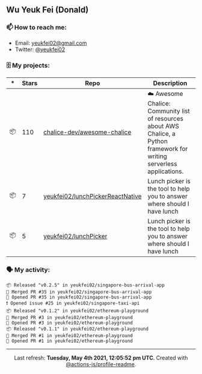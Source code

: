 ## Wu Yeuk Fei (Donald)

### 📫 How to reach me:

- Email: [yeukfei02@gmail.com](yeukfei02@gmail.com)
- Twitter: [@yeukfei02](https://twitter.com/yeukfei02)

### 🗄 My projects:

|*|Stars|Repo|Description|
|---|---|---|---|
| 📦 | 110 | [chalice-dev/awesome-chalice](https://github.com/chalice-dev/awesome-chalice) | ☁️ Awesome Chalice: Community list of resources about AWS Chalice, a Python framework for writing serverless applications. |
| 📦 | 7 | [yeukfei02/lunchPickerReactNative](https://github.com/yeukfei02/lunchPickerReactNative) | Lunch picker is the tool to help you to answer where should I have lunch |
| 📦 | 5 | [yeukfei02/lunchPicker](https://github.com/yeukfei02/lunchPicker) | Lunch picker is the tool to help you to answer where should I have lunch |

### 🗣 My activity:

```
📦 Released "v0.2.5" in yeukfei02/singapore-bus-arrival-app
🎉 Merged PR #35 in yeukfei02/singapore-bus-arrival-app
💪 Opened PR #35 in yeukfei02/singapore-bus-arrival-app
❗️ Opened issue #25 in yeukfei02/singapore-taxi-api
📦 Released "v0.1.2" in yeukfei02/ethereum-playground
🎉 Merged PR #3 in yeukfei02/ethereum-playground
💪 Opened PR #3 in yeukfei02/ethereum-playground
📦 Released "v0.1.1" in yeukfei02/ethereum-playground
🎉 Merged PR #1 in yeukfei02/ethereum-playground
💪 Opened PR #1 in yeukfei02/ethereum-playground
```

<!-- <img src="https://github-readme-stats.vercel.app/api?username=yeukfei02&show_icons=true&count_private=true&theme=radical" />

<img src="https://github-readme-stats.vercel.app/api/top-langs/?username=yeukfei02&theme=radical" /> -->

---

<p align="center">Last refresh: <b>Tuesday, May 4th 2021, 12:05:52 pm UTC</b>. Created with <a href=https://github.com/marketplace/actions/profile-readme>@actions-js/profile-readme</a>.</p>
